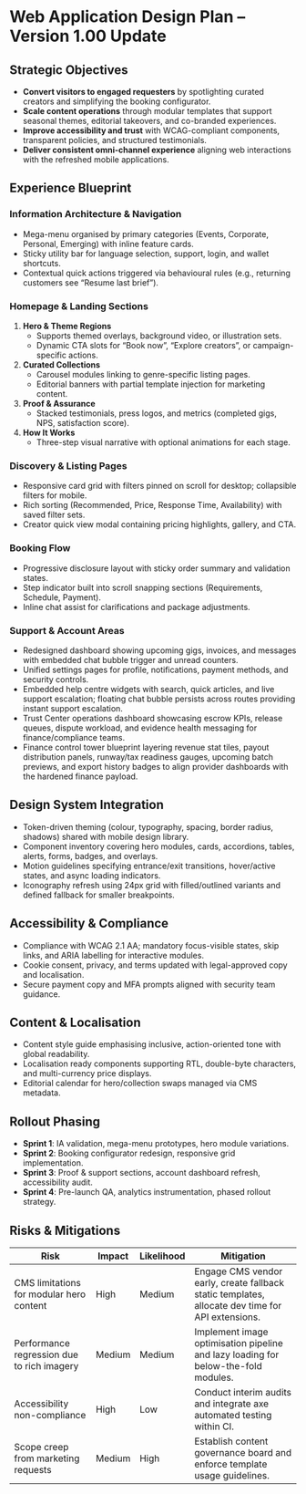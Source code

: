 # Web Application Design Plan – Version 1.00 Update

## Strategic Objectives
- **Convert visitors to engaged requesters** by spotlighting curated creators and simplifying the booking configurator.
- **Scale content operations** through modular templates that support seasonal themes, editorial takeovers, and co-branded experiences.
- **Improve accessibility and trust** with WCAG-compliant components, transparent policies, and structured testimonials.
- **Deliver consistent omni-channel experience** aligning web interactions with the refreshed mobile applications.

## Experience Blueprint
### Information Architecture & Navigation
- Mega-menu organised by primary categories (Events, Corporate, Personal, Emerging) with inline feature cards.
- Sticky utility bar for language selection, support, login, and wallet shortcuts.
- Contextual quick actions triggered via behavioural rules (e.g., returning customers see “Resume last brief”).

### Homepage & Landing Sections
1. **Hero & Theme Regions**
   - Supports themed overlays, background video, or illustration sets.
   - Dynamic CTA slots for “Book now”, “Explore creators”, or campaign-specific actions.
2. **Curated Collections**
   - Carousel modules linking to genre-specific listing pages.
   - Editorial banners with partial template injection for marketing content.
3. **Proof & Assurance**
   - Stacked testimonials, press logos, and metrics (completed gigs, NPS, satisfaction score).
4. **How It Works**
   - Three-step visual narrative with optional animations for each stage.

### Discovery & Listing Pages
- Responsive card grid with filters pinned on scroll for desktop; collapsible filters for mobile.
- Rich sorting (Recommended, Price, Response Time, Availability) with saved filter sets.
- Creator quick view modal containing pricing highlights, gallery, and CTA.

### Booking Flow
- Progressive disclosure layout with sticky order summary and validation states.
- Step indicator built into scroll snapping sections (Requirements, Schedule, Payment).
- Inline chat assist for clarifications and package adjustments.

### Support & Account Areas
- Redesigned dashboard showing upcoming gigs, invoices, and messages with embedded chat bubble trigger and unread counters.
- Unified settings pages for profile, notifications, payment methods, and security controls.
- Embedded help centre widgets with search, quick articles, and live support escalation; floating chat bubble persists across routes providing instant support escalation.
- Trust Center operations dashboard showcasing escrow KPIs, release queues, dispute workload, and evidence health messaging for finance/compliance teams.
- Finance control tower blueprint layering revenue stat tiles, payout distribution panels, runway/tax readiness gauges, upcoming batch previews, and export history badges to align provider dashboards with the hardened finance payload.

## Design System Integration
- Token-driven theming (colour, typography, spacing, border radius, shadows) shared with mobile design library.
- Component inventory covering hero modules, cards, accordions, tables, alerts, forms, badges, and overlays.
- Motion guidelines specifying entrance/exit transitions, hover/active states, and async loading indicators.
- Iconography refresh using 24px grid with filled/outlined variants and defined fallback for smaller breakpoints.

## Accessibility & Compliance
- Compliance with WCAG 2.1 AA; mandatory focus-visible states, skip links, and ARIA labelling for interactive modules.
- Cookie consent, privacy, and terms updated with legal-approved copy and localisation.
- Secure payment copy and MFA prompts aligned with security team guidance.

## Content & Localisation
- Content style guide emphasising inclusive, action-oriented tone with global readability.
- Localisation ready components supporting RTL, double-byte characters, and multi-currency price displays.
- Editorial calendar for hero/collection swaps managed via CMS metadata.

## Rollout Phasing
- **Sprint 1**: IA validation, mega-menu prototypes, hero module variations.
- **Sprint 2**: Booking configurator redesign, responsive grid implementation.
- **Sprint 3**: Proof & support sections, account dashboard refresh, accessibility audit.
- **Sprint 4**: Pre-launch QA, analytics instrumentation, phased rollout strategy.

## Risks & Mitigations
| Risk | Impact | Likelihood | Mitigation |
|------|--------|------------|------------|
| CMS limitations for modular hero content | High | Medium | Engage CMS vendor early, create fallback static templates, allocate dev time for API extensions. |
| Performance regression due to rich imagery | Medium | Medium | Implement image optimisation pipeline and lazy loading for below-the-fold modules. |
| Accessibility non-compliance | High | Low | Conduct interim audits and integrate axe automated testing within CI. |
| Scope creep from marketing requests | Medium | High | Establish content governance board and enforce template usage guidelines. |
